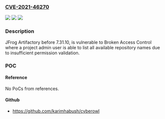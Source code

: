 ### [CVE-2021-46270](https://cve.mitre.org/cgi-bin/cvename.cgi?name=CVE-2021-46270)
![](https://img.shields.io/static/v1?label=Product&message=JFrog%20Artifactory&color=blue)
![](https://img.shields.io/static/v1?label=Version&message=JFrog%20Artifactory%20versions%20before%207.31.10%3C%207.31.10%20&color=brighgreen)
![](https://img.shields.io/static/v1?label=Vulnerability&message=CWE-284%20Improper%20Access%20Control&color=brighgreen)

### Description

JFrog Artifactory before 7.31.10, is vulnerable to Broken Access Control where a project admin user is able to list all available repository names due to insufficient permission validation.

### POC

#### Reference
No PoCs from references.

#### Github
- https://github.com/karimhabush/cyberowl

